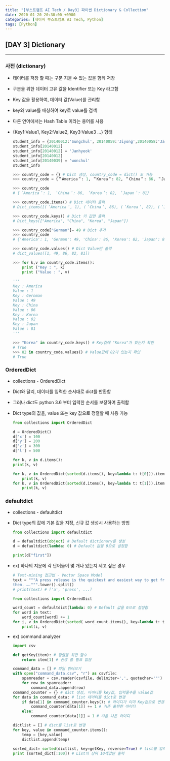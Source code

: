 ```yaml
---
title: "[부스트캠프 AI Tech / Day3] 파이썬 Dictionary & Collection"
date: 2020-01-20 20:30:00 +0900
categories: [네이버 부스트캠프 AI Tech, Python]
tags: [Python]
---
```



## **[DAY 3] Dictionary**

---

### **사전 (dictionary)**

- 데이터를 저장 할 때는 구분 지을 수 있는 값을 함께 저장
- 구분을 위한 데이터 고유 값을 Identifier 또는 Key 라고함
- Key 값을 활용하여, 데이터 값(Value)를 관리함
- key와 value를 매칭하여 key로 value를 검색
- 다른 언어에서는 Hash Table 이라는 용어를 사용
- {Key1:Value1, Key2:Value2, Key3:Value3 ...} 형태

    ```python
    student_info = {20140012:'Sungchul', 20140059:'Jiyong',20140058:'JaeHong'}
    student_info[20140012]
    student_info[20140012] = 'Janhyeok'
    student_info[20140012]
    student_info[20140039] = 'wonchul'
    student_info

    >>> country_code = {} # Dict 생성, country_code = dict() 도 가능
    >>> country_code = {＂America＂: 1, ＂Korea＂: 82, ＂China＂: 86, ＂Japan＂: 81}

    >>> country_code
    # {＇America＇: 1, ＇China＇: 86, ＇Korea＇: 82, ＇Japan＇: 81}

    >>> country_code.items() # Dict 데이터 출력
    # Dict_items([(＇America＇, 1), (＇China＇, 86), (＇Korea＇, 82), (＇Japan＇, 81)])

    >>> country_code.keys() # Dict 키 값만 출력
    # Dict_keys(["America", "China", "Korea", "Japan"])

    >>> country_code["German"]= 49 # Dict 추가
    >>> country_code
    # {'America': 1, 'German': 49, 'China': 86, 'Korea': 82, 'Japan': 81}

    >>> country_code.values() # Dict Value만 출력
    # dict_values([1, 49, 86, 82, 81])

    >>> for k,v in country_code.items():
        print ("Key : ", k)
        print ("Value : ", v)
      
    '''
    Key : America
    Value : 1
    Key : Gernman
    Value : 49
    Key : China
    Value : 86
    Key : Korea
    Value : 82
    Key : Japan
    Value : 81
    '''

    >>> "Korea" in country_code.keys() # Key값에 "Korea"가 있는지 확인
    # True
    >>> 82 in country_code.values() # Value값에 82가 있는지 확인
    # True
    ```

### **OrderedDict**

- collections - OrderedDict
- Dict와 달리, 데이터를 입력한 순서대로 dict를 반환함
- 그러나 dict도 python 3.6 부터 입력한 순서를 보장하여 출력함
- Dict type의 값을, value 또는 key 값으로 정렬할 때 사용 가능

    ```python
    from collections import OrderedDict

    d = OrderedDict()
    d['x'] = 100
    d['y'] = 200
    d['z'] = 300
    d['l'] = 500

    for k, v in d.items():
    print(k, v)

    for k, v in OrderedDict(sorted(d.items(), key=lambda t: t[0])).items():
        print(k, v)
    for k, v in OrderedDict(sorted(d.items(), key=lambda t: t[1])).items():
        print(k, v)
    ```

### **defaultdict**

- collections - defaultdict
- Dict type의 값에 기본 값을 지정, 신규 값 생성시 사용하는 방법

    ```python
    from collections import defaultdict

    d = defaultdict(object) # Default dictionary를 생성
    d = defaultdict(lambda: 0) # Default 값을 0으로 설정합

    print(d["first"])
    ```

- ex) 하나의 지문에 각 단어들이 몇 개나 있는지 세고 싶은 경우

    ```python
    # Text-mining 접근법 - Vector Space Model
    text = """A press release is the quickest and easiest way to get free publicity. If well written, a press rv elease can result in multiple published articles about your firm and its products. And that can mean new prospects contacting you asking you to sell to 
    them. ….""".lower().split()
    # print(text) # ['a', 'press', ...]

    from collections import OrderedDict

    word_count = defaultdict(lambda: 0) # Default 값을 0으로 설정합
    for word in text:
        word_count[word] += 1
    for i, v in OrderedDict(sorted( word_count.items(), key=lambda t: t[1], reverse=True)).items():
        print(i, v)
    ```

- ex) command analyzer
  
    ```python
    import csv

    def getKey(item): # 정렬을 위한 함수
        return item[1] # 신경 쓸 필요 없음

    command_data = [] # 파일 읽어오기
    with open("command_data.csv", "r") as csvfile:
        spamreader = csv.reader(csvfile, delimiter=',', quotechar='"')
        for row in spamreader:
            command_data.append(row)
    command_counter = {} # dict 생성, 아이디를 key값, 입력줄수를 value값
    for data in command_data: # list 데이터를 dict로 변경
        if data[1] in command_counter.keys(): # 아이디가 이미 Key값으로 변경되었을 때
            command_counter[data[1]] += 1 # 기존 출현한 아이디
        else:
            command_counter[data[1]] = 1 # 처음 나온 아이디

    dictlist = [] # dict를 list로 변경
    for key, value in command_counter.items():
        temp = [key,value]
        dictlist.append(temp)
        
    sorted_dict= sorted(dictlist, key=getKey, reverse=True) # list를 입력 줄 수로 정렬
    print (sorted_dict[:100]) # List의 상위 10객값만 출력
    ```
